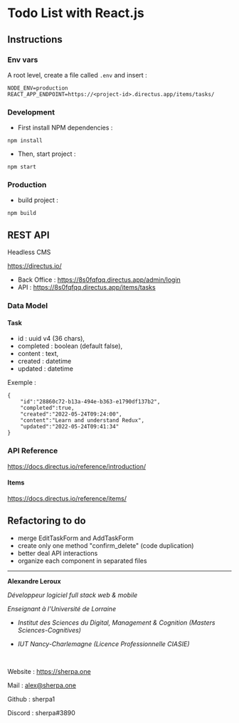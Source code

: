 # Todo List with React.js

## Instructions

### Env vars

A root level, create a file called `.env` and insert :

```
NODE_ENV=production
REACT_APP_ENDPOINT=https://<project-id>.directus.app/items/tasks/
```

### Development

- First install NPM dependencies :

```
npm install
```

- Then, start project :

```
npm start
```

### Production

- build project :
```
npm build
```

## REST API

Headless CMS

https://directus.io/

- Back Office : https://8s0fqfqq.directus.app/admin/login
- API : https://8s0fqfqq.directus.app/items/tasks

### Data Model

#### Task

- id : uuid v4 (36 chars),
- completed : boolean (default false),
- content : text,
- created : datetime
- updated : datetime

Exemple :

```
{
    "id":"28860c72-b13a-494e-b363-e1790df137b2",
    "completed":true,
    "created":"2022-05-24T09:24:00",
    "content":"Learn and understand Redux",
    "updated":"2022-05-24T09:41:34"
}
```

### API Reference

https://docs.directus.io/reference/introduction/

#### Items

https://docs.directus.io/reference/items/

## Refactoring to do

- merge EditTaskForm and AddTaskForm
- create only one method "confirm_delete" (code duplication)
- better deal API interactions
- organize each component in separated files

---

__Alexandre Leroux__

_Développeur logiciel full stack web & mobile_

_Enseignant à l'Université de Lorraine_

- _Institut des Sciences du Digital, Management & Cognition (Masters Sciences-Cognitives)_

- _IUT Nancy-Charlemagne (Licence Professionnelle CIASIE)_

<br>

Website : https://sherpa.one

Mail : alex@sherpa.one

Github : sherpa1

Discord : sherpa#3890
